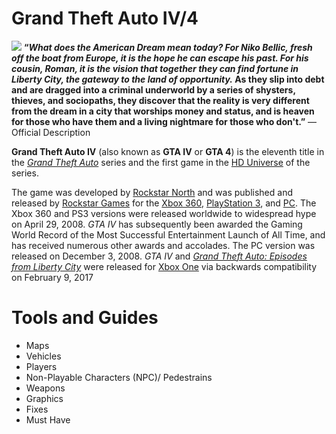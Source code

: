 # Grand Theft Auto IV/4
![](https://static.wikia.nocookie.net/gtawiki/images/4/44/GTAIV-Boxart.jpg/revision/latest/scale-to-width-down/350?cb=20220311135944)
**“***What does the American Dream mean today? For Niko Bellic, fresh off the boat from Europe, it is the hope he can escape his past. For his cousin, Roman, it is the vision that together they can find fortune in Liberty City, the gateway to the land of opportunity.* As they slip into debt and are dragged into a criminal underworld by a series of shysters, thieves, and sociopaths, they discover that the reality is very different from the dream in a city that worships money and status, and is heaven for those who have them and a living nightmare for those who don't.**”** — Official Description

**Grand Theft Auto IV** (also known as **GTA IV** or **GTA 4**) is the eleventh title in the [*Grand Theft Auto*](https://gta.fandom.com/wiki/Grand_Theft_Auto) series and the first game in the [HD Universe](https://gta.fandom.com/wiki/HD_Universe) of the series.

The game was developed by [Rockstar North](https://gta.fandom.com/wiki/Rockstar_North) and was published and released by [Rockstar Games](https://gta.fandom.com/wiki/Rockstar_Games) for the [Xbox 360](https://gta.fandom.com/wiki/Xbox_360), [PlayStation 3](https://gta.fandom.com/wiki/PlayStation_3), and [PC](https://gta.fandom.com/wiki/Personal_Computer). The Xbox 360 and PS3 versions were released worldwide to widespread hype on April 29, 2008. *GTA IV* has subsequently been awarded the Gaming World Record of the Most Successful Entertainment Launch of All Time, and has received numerous other awards and accolades. The PC version was released on December 3, 2008. *GTA IV* and [*Grand Theft Auto: Episodes from Liberty City*](https://gta.fandom.com/wiki/Grand_Theft_Auto:_Episodes_from_Liberty_City) were released for [Xbox One](https://gta.fandom.com/wiki/Xbox_One) via backwards compatibility on February 9, 2017

# Tools and Guides
- Maps
- Vehicles
- Players
- Non-Playable Characters (NPC)/ Pedestrains
- Weapons
- Graphics
- Fixes
- Must Have
